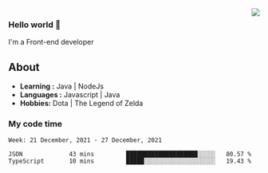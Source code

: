 <img align='right' src="https://github-readme-stats.vercel.app/api?username=jumodada&show_icons=true&theme=vue">

### Hello world 👋

I'm a Front-end developer 
    
## About
-  **Learning :** Java | NodeJs
-  **Languages :** Javascript | Java
-  **Hobbies:** Dota | The Legend of Zelda

### My code time

<!--START_SECTION:waka-->
```text
Week: 21 December, 2021 - 27 December, 2021

JSON             43 mins         ████████████████████░░░░░   80.57 % 
TypeScript       10 mins         █████░░░░░░░░░░░░░░░░░░░░   19.43 % 
```
<!--END_SECTION:waka-->
